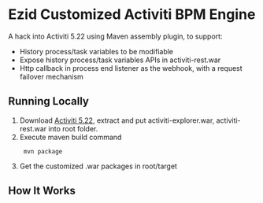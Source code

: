 # Ezid Customized Activiti BPM Engine

A hack into Activiti 5.22 using Maven assembly plugin, to support:

- History process/task variables to be modifiable
- Expose history process/task variables APIs in activiti-rest.war
- Http callback in process end listener as the webhook, with a request failover mechanism

## Running Locally

1. Download [Activiti 5.22](https://github.com/Activiti/Activiti/releases/download/activiti-5.22.0/activiti-5.22.0.zip), extract and put activiti-explorer.war, activiti-rest.war into root folder.
2. Execute maven build command
      ```
       mvn package
      ```
3. Get the customized .war packages in root/target


## How It Works
